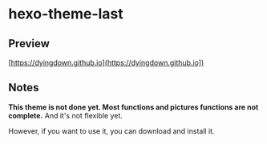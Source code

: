 # hexo-theme-last
## Preview

[https://dyingdown.github.io](https://dyingdown.github.io])

## Notes

**This theme is not done yet. Most functions and pictures functions are not complete.** And it's not flexible yet.

However, if you want to use it, you can download and install it.
